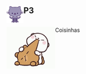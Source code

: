  ## <img src="source/icon.png" width="45" align="left"> P3

## <img src="source/tenor.gif" width="128" align="left"> 


Coisinhas
